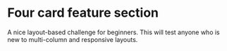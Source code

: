 # Four card feature section

A nice layout-based challenge for beginners. This will test anyone who is new to multi-column and responsive layouts.
